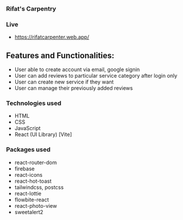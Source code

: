 ### Rifat's Carpentry

### Live

- https://rifatcarpenter.web.app/

## Features and Functionalities:

- User able to create account via email, google signin
- User can add reviews to particular service category after login only
- User can create new service if they want
- User can manage their previously added reviews

### Technologies used

- HTML
- CSS
- JavaScript
- React (UI Library) [Vite]

### Packages used

- react-router-dom
- firebase
- react-icons
- react-hot-toast
- tailwindcss, postcss
- react-lottie
- flowbite-react
- react-photo-view
- sweetalert2
